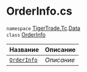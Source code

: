 
# OrderInfo.cs
`namespace` [TigerTrade.Tc](../../../TigerTrade.Tc.md).[Data](../../../TigerTrade.Tc/Data.md)  
    `class` [OrderInfo](../OrderInfo.cs.md)

| Название | Описание |
| --- | --- |
| [`OrderInfo`](./Методы/OrderInfo.md) | *Описание* |

